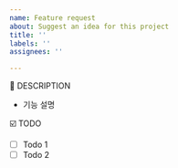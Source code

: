```yaml
---
name: Feature request
about: Suggest an idea for this project
title: ''
labels: ''
assignees: ''

---
```


📝 DESCRIPTION
- 기능 설명

☑️ TODO
- [  ] Todo 1
- [  ] Todo 2
